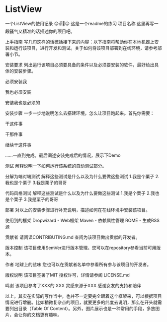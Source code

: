 # ListView
一个ListView的使用记录
😊✌🤞😉
这是一个readme的练习
项目名称
这里再写一段骚气又精准的话描述你的项目吧。

上手指南
写几句这样的话概括接下来的内容：以下指南将帮助你在本地机器上安装和运行该项目，进行开发和测试。关于如何将该项目部署到在线环境，请参考部署小节。

安装要求
列出运行该项目必须要具备的条件以及必须要安装的软件，最好给出具体的安装步骤。

必须安装我

我也必须安装

安装我也是必须的

安装步骤
一步一步地说明怎么去搭建环境，怎么让项目跑起来。首先你需要：

干这件事

干那件事

继续干这件事

......一直到完成。最后阐述安装完成后的情况，展示下Demo


测试
解释说明一下如何运行该系统的自动测试部分。

分解为端对端测试
解释这些测试是什么以及为什么要做这些测试
1.我是个栗子
2.我也是个栗子
3.我是栗子的哥哥

代码风格测试
解释这些测试是什么以及为什么要做这些测试
1.我是个栗子
2.我也是个栗子
3.我是栗子的哥哥

部署
对以上的安装步骤进行补充说明，描述如何在在线环境中安装该项目。

使用到的框架
Dropwizard - Web框架
Maven - 依赖属性管理
ROME - 生成RSS源

贡献者
请阅读CONTRIBUTING.md 查阅为该项目做出贡献的开发者。

版本控制
该项目使用SemVer进行版本管理。您可以在repository参看当前可用版本。

作者
地球上的盐味
您也可以在贡献者名单中参看所有参与该项目的开发者。

版权说明
该项目签署了MIT 授权许可，详情请参阅 LICENSE.md

鸣谢
该项目参考了XXX的 XXX
灵感来源于XXX
感谢女友的支持和陪伴

以上。其实在实际的写作当中，也并不一定要完全跟着这个框架来，可以根据项目情况进行增删。比如稍微复杂点的项目，就要更多的纬度去说明，那么在开头就需要列出目录（Table Of Content）。另外，图片展示也是一种常用的手段，多放图片，会让你的文档更有趣味。
